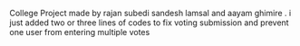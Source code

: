 College Project
made by rajan subedi sandesh lamsal and aayam ghimire . i just added two or three lines of codes to fix voting submission and prevent one user from entering multiple votes
